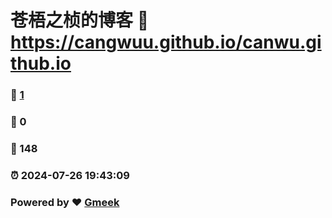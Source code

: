 # 苍梧之桢的博客 :link: https://cangwuu.github.io/canwu.github.io 
### :page_facing_up: [1](https://cangwuu.github.io/canwu.github.io/tag.html) 
### :speech_balloon: 0 
### :hibiscus: 148 
### :alarm_clock: 2024-07-26 19:43:09 
### Powered by :heart: [Gmeek](https://github.com/Meekdai/Gmeek)

